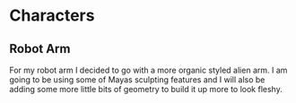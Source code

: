 # Characters

## Robot Arm

For my robot arm I decided to go with a more organic styled alien arm. I am going to be using some of Mayas sculpting features and I will also be adding some more little bits of geometry to build it up more to look fleshy.